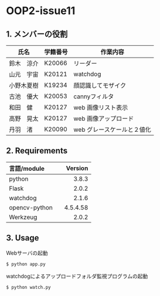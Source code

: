 # OOP2-issue11

## 1. メンバーの役割

| 氏名           | 学籍番号    | 作業内容 |
| -------------- | ----------- | -------------------------------------- |
| 鈴木　涼介     | K20066      | リーダー |
| 山元　宇宙     | K20121      | watchdog |
| 小野木夏樹     | K19234      | 顔認識してモザイク |
| 古池　優大     | K20053      | cannyフィルタ |
| 和田　健     | K20127      | web 画像リスト表示 |
| 高野　晃太     | K20127      | web 画像アップロード |
| 丹羽　渚     | K20090      | web グレースケールと２値化 |

## 2. Requirements
| 言語/module | Version|
| :------------| ---------: |
| python | 3.8.3　|
| Flask |  2.0.2　|
| watchdog | 2.1.6　|
| opencv-python | 4.5.4.58　|
| Werkzeug | 2.0.2 |

## 3. Usage 
Webサーバの起動
```sh
$ python app.py
```

watchdogによるアップロードフォルダ監視プログラムの起動
```sh
$ python watch.py
```
